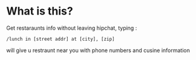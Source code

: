 # What is this?

Get restaraunts info without leaving hipchat, typing :

	/lunch in [street addr] at [city], [zip]

will give u restraunt near you with phone numbers and cusine information